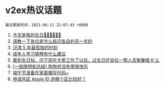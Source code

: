 # v2ex热议话题

`最后更新时间：2021-06-11 22:07:43 +0800`

1. [今天是我的生日🎂🎂🎂🍰🍰🍰](https://www.v2ex.com/t/782797)
1. [请教一下各位是怎么结识各自的另一半的](https://www.v2ex.com/t/782858)
1. [沪漂 5 年最孤独的时刻](https://www.v2ex.com/t/782760)
1. [成年人学习钢琴有什么建议](https://www.v2ex.com/t/782805)
1. [看到生日帖，问下现在大家工作了以后，过生日还会拉一帮人去聚餐唱 K 么](https://www.v2ex.com/t/782813)
1. [[一些随想和总结] 购物并没有使我快乐](https://www.v2ex.com/t/782794)
1. [端午节准备在家直播写代码~](https://www.v2ex.com/t/782886)
1. [申请外区 Apple ID 选哪个区比较好？](https://www.v2ex.com/t/782809)

